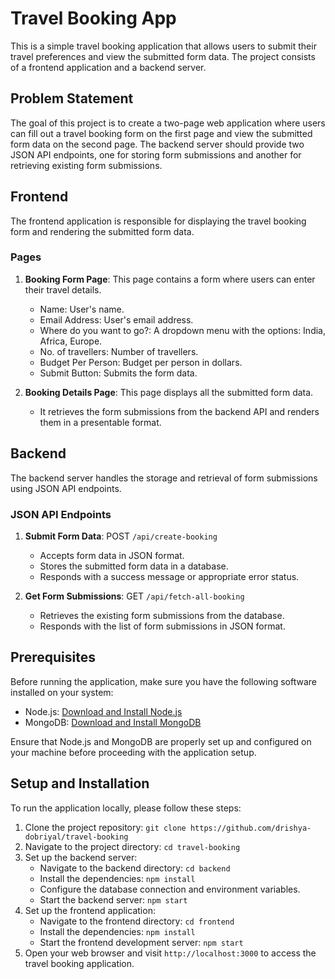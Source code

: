 # Travel Booking App

This is a simple travel booking application that allows users to submit their travel preferences and view the submitted form data. The project consists of a frontend application and a backend server.

## Problem Statement

The goal of this project is to create a two-page web application where users can fill out a travel booking form on the first page and view the submitted form data on the second page. The backend server should provide two JSON API endpoints, one for storing form submissions and another for retrieving existing form submissions.

## Frontend

The frontend application is responsible for displaying the travel booking form and rendering the submitted form data.

### Pages

1. **Booking Form Page**: This page contains a form where users can enter their travel details.

   - Name: User's name.
   - Email Address: User's email address.
   - Where do you want to go?: A dropdown menu with the options: India, Africa, Europe.
   - No. of travellers: Number of travellers.
   - Budget Per Person: Budget per person in dollars.
   - Submit Button: Submits the form data.

2. **Booking Details Page**: This page displays all the submitted form data.
   - It retrieves the form submissions from the backend API and renders them in a presentable format.

## Backend

The backend server handles the storage and retrieval of form submissions using JSON API endpoints.

### JSON API Endpoints

1. **Submit Form Data**: POST `/api/create-booking`

   - Accepts form data in JSON format.
   - Stores the submitted form data in a database.
   - Responds with a success message or appropriate error status.

2. **Get Form Submissions**: GET `/api/fetch-all-booking`
   - Retrieves the existing form submissions from the database.
   - Responds with the list of form submissions in JSON format.

## Prerequisites

Before running the application, make sure you have the following software installed on your system:

- Node.js: [Download and Install Node.js](https://nodejs.org)
- MongoDB: [Download and Install MongoDB](https://www.mongodb.com/)

Ensure that Node.js and MongoDB are properly set up and configured on your machine before proceeding with the application setup.

## Setup and Installation

To run the application locally, please follow these steps:

1. Clone the project repository: `git clone https://github.com/drishya-dobriyal/travel-booking`
2. Navigate to the project directory: `cd travel-booking`
3. Set up the backend server:
   - Navigate to the backend directory: `cd backend`
   - Install the dependencies: `npm install`
   - Configure the database connection and environment variables.
   - Start the backend server: `npm start`
4. Set up the frontend application:
   - Navigate to the frontend directory: `cd frontend`
   - Install the dependencies: `npm install`
   - Start the frontend development server: `npm start`
5. Open your web browser and visit `http://localhost:3000` to access the travel booking application.
